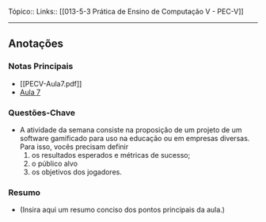 Tópico::
Links:: [[013-5-3 Prática de Ensino de Computação V - PEC-V]]

---

## Anotações

### Notas Principais

- [[PECV-Aula7.pdf]]
- [Aula 7](https://drive.google.com/file/d/1TbpJcamyvK5_Cl8gcqvPyILqlOuOmsIr/view?usp=drive_link)

### Questões-Chave

- A atividade da semana consiste na proposição de um projeto de um software gamificado para uso na educação ou em empresas diversas. Para isso, vocês precisam definir
  1) os resultados esperados e métricas de sucesso; 
  2) o público alvo 
  3) os objetivos dos jogadores.

### Resumo

- (Insira aqui um resumo conciso dos pontos principais da aula.)



